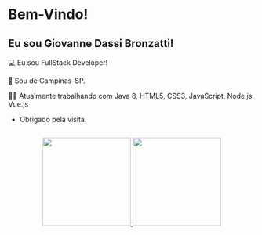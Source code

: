 # Bem-Vindo!

## Eu sou Giovanne Dassi Bronzatti!

:computer: Eu sou FullStack Developer!

:house_with_garden: Sou de Campinas-SP.

👨‍💻 Atualmente trabalhando com Java 8, HTML5, CSS3, JavaScript, Node.js, Vue.js

- Obrigado pela visita.

##

<div align="center">
  <a href="https://github.com/giovannedb">
  <img height="180em" src="https://github-readme-stats.vercel.app/api?username=giovannedba&show_icons=true&theme=dracula&include_all_commits=true&count_private=true"/>
  <img height="180em" src="https://github-readme-stats.vercel.app/api/top-langs/?username=giovannedb&layout=compact&langs_count=7&theme=dracula"/>
</div>


##

